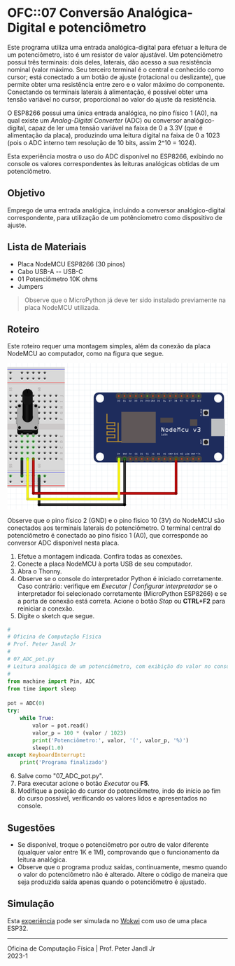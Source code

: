 # OFC::07 Conversão Analógica-Digital e potenciômetro

Este programa utiliza uma entrada analógica-digital para efetuar a leitura de um potenciômetro, isto é um resistor de valor ajustável. Um potenciômetro possui três terminais: dois deles, laterais, dão acesso a sua resistência nominal (valor máximo. Seu terceiro terminal é o central e conhecido como cursor; está conectado a um botão de ajuste (rotacional ou deslizante), que permite obter uma resistência entre zero e o valor máximo do componente. Conectando os terminais laterais à alimentação, é possível obter uma tensão variável no cursor, proporcional ao valor do ajuste da resistência.

O ESP8266 possui uma única entrada analógica, no pino físico 1 (A0), na qual existe um *Analog-Digital Converter* (ADC) ou conversor analógico-digital, capaz de ler uma tensão variável na faixa de 0 a 3.3V (que é alimentação da placa), produzindo uma leitura digital na faixa de 0 a 1023 (pois o ADC interno tem resolução de 10 bits, assim 2^10 = 1024).

Esta experiência mostra o uso do ADC disponível no ESP8266, exibindo no console os valores correspondentes às leituras analógicas obtidas de um potenciômetro.

## Objetivo

Emprego de uma entrada analógica, incluindo a conversor analógico-digital correspondente, para utilização de um potênciometro como dispositivo de ajuste. 

## Lista de Materiais

* Placa NodeMCU ESP8266 (30 pinos)
* Cabo USB-A -- USB-C
* 01 Potenciômetro 10K ohms
* Jumpers

> Observe que o MicroPython já deve ter sido instalado previamente na placa NodeMCU utilizada.

## Roteiro

Este roteiro requer uma montagem simples, além da conexão da placa NodeMCU ao computador, como na figura que segue.

![Circuito 07 ADC potenciômetro](https://github.com/pjandl/ocf/blob/main/T-2023-1/figuras/07_ADC_pot.png)

Observe que o pino físico 2 (GND) e o pino físico 10 (3V) do NodeMCU são conectados aos terminais laterais do potenciômetro. O terminal central do potenciômetro é conectado ao pino físico 1 (A0), que corresponde ao conversor ADC disponível nesta placa.

1. Efetue a montagem indicada. Confira todas as conexões.
2. Conecte a placa NodeMCU à porta USB de seu computador.
3. Abra o Thonny.
4. Observe se o console do interpretador Python é iniciado corretamente. Caso contrário: verifique em *Executar | Configurar interpretador* se o interpretador foi selecionado corretamente (MicroPython ESP8266) e se a porta de conexão está correta. Acione o botão *Stop* ou **CTRL+F2** para reiniciar a conexão.
5. Digite o sketch que segue.

```python
#
# Oficina de Computação Física
# Prof. Peter Jandl Jr
#
# 07_ADC_pot.py
# Leitura analógica de um potenciômetro, com exibição do valor no console.
#
from machine import Pin, ADC
from time import sleep

pot = ADC(0)
try:
    while True:
        valor = pot.read()
        valor_p = 100 * (valor / 1023)
        print('Potenciômetro:', valor, '(', valor_p, '%)')
        sleep(1.0)
except KeyboardInterrupt:
    print('Programa finalizado')


```

6. Salve como "07_ADC_pot.py".
7. Para executar acione o botão *Executar* ou **F5**.
8. Modifique a posição do cursor do potenciômetro, indo do início ao fim do curso possível, verificando os valores lidos e apresentados no console.

## Sugestões

* Se disponível, troque o potenciômetro por outro de valor diferente (qualquer valor entre 1K e 1M), comprovando que o funcionamento da leitura analógica.
* Observe que o programa produz saídas, continuamente, mesmo quando o valor do potenciômetro não é alterado. Altere o código de maneira que seja produzida saída apenas quando o potenciômetro é ajustado.

## Simulação

Esta [experiência](https://wokwi.com/projects/346329803221107283) pode ser simulada no [Wokwi](https://wokwi.com/projects/346329803221107283) com uso de uma placa ESP32.

---

Oficina de Computação Física | Prof. Peter Jandl Jr
<br/>2023-1
